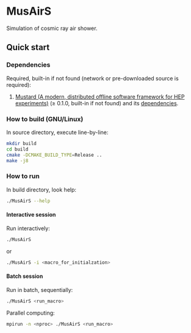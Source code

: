 # MusAirS

Simulation of cosmic ray air shower.

## Quick start

### Dependencies

Required, built-in if not found (network or pre-downloaded source is required):

1. [Mustard (A modern, distributed offline software framework for HEP experiments)](https://github.com/zhao-shihan/Mustard) (≥ 0.1.0, built-in if not found) and its [dependencies](https://github.com/zhao-shihan/Mustard?tab=readme-ov-file#dependencies).

### How to build (GNU/Linux)

In source directory, execute line-by-line:
```sh
mkdir build
cd build
cmake -DCMAKE_BUILD_TYPE=Release ..
make -j8
```

### How to run

In build directory, look help:
```sh
./MusAirS --help
```

#### Interactive session

Run interactively:
```sh
./MusAirS
```
or
```sh
./MusAirS -i <macro_for_initialzation>
```

#### Batch session

Run in batch, sequentially:
```sh
./MusAirS <run_macro>
```
Parallel computing:
```sh
mpirun -n <nproc> ./MusAirS <run_macro>
```
